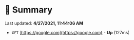 # 📖 Summary
Last updated: **4/27/2021, 11:44:06 AM**

- `GET` [https://google.com](https://google.com) - **Up** (127ms)

